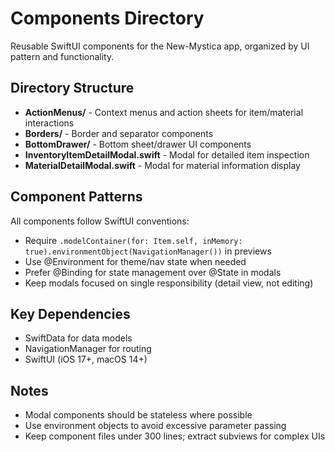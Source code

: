# Components Directory

Reusable SwiftUI components for the New-Mystica app, organized by UI pattern and functionality.

## Directory Structure

- **ActionMenus/** - Context menus and action sheets for item/material interactions
- **Borders/** - Border and separator components
- **BottomDrawer/** - Bottom sheet/drawer UI components
- **InventoryItemDetailModal.swift** - Modal for detailed item inspection
- **MaterialDetailModal.swift** - Modal for material information display

## Component Patterns

All components follow SwiftUI conventions:
- Require `.modelContainer(for: Item.self, inMemory: true).environmentObject(NavigationManager())` in previews
- Use @Environment for theme/nav state when needed
- Prefer @Binding for state management over @State in modals
- Keep modals focused on single responsibility (detail view, not editing)

## Key Dependencies

- SwiftData for data models
- NavigationManager for routing
- SwiftUI (iOS 17+, macOS 14+)

## Notes

- Modal components should be stateless where possible
- Use environment objects to avoid excessive parameter passing
- Keep component files under 300 lines; extract subviews for complex UIs
